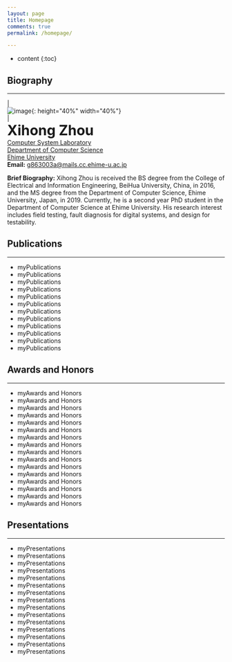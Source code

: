 ```yaml
---
layout: page
title: Homepage
comments: true
permalink: /homepage/

---
```


* content
{:toc}


## Biography

---


| <br> ![image](https://xihongzhou.github.io/images/zhou.jpg){: height="40%" width="40%"}  <br> | <br> <span><font size="6"><b>Xihong Zhou</b></font></span> <br>
[Computer System Laboratory](http://larissa.cs.ehime-u.ac.jp/) <br> [Department of Computer Science](https://www.eng.ehime-u.ac.jp/rikougaku/outline/organization/ecs_cs_en.html) <br> [Ehime University](https://www.ehime-u.ac.jp/) <br> **Email:** <g863003a@mails.cc.ehime-u.ac.jp> 


      
**Brief Biography:** Xihong Zhou is received the BS degree from the College of Electrical and Information Engineering, BeiHua University, China, in 2016, and the MS degree from the Department of Computer Science, Ehime University, Japan, in 2019. Currently, he is a second year PhD student in the Department of Computer Science at Ehime University. His research interest includes field testing, fault diagnosis for digital systems, and design for testability.


## Publications

---

- myPublications
- myPublications
- myPublications
- myPublications
- myPublications
- myPublications
- myPublications
- myPublications
- myPublications
- myPublications
- myPublications
- myPublications

## Awards and Honors

---

- myAwards and Honors
- myAwards and Honors
- myAwards and Honors
- myAwards and Honors
- myAwards and Honors
- myAwards and Honors
- myAwards and Honors
- myAwards and Honors
- myAwards and Honors
- myAwards and Honors
- myAwards and Honors
- myAwards and Honors
- myAwards and Honors
- myAwards and Honors
- myAwards and Honors
- myAwards and Honors

## Presentations

---

- myPresentations
- myPresentations
- myPresentations
- myPresentations
- myPresentations
- myPresentations
- myPresentations
- myPresentations
- myPresentations
- myPresentations
- myPresentations
- myPresentations
- myPresentations
- myPresentations
- myPresentations

